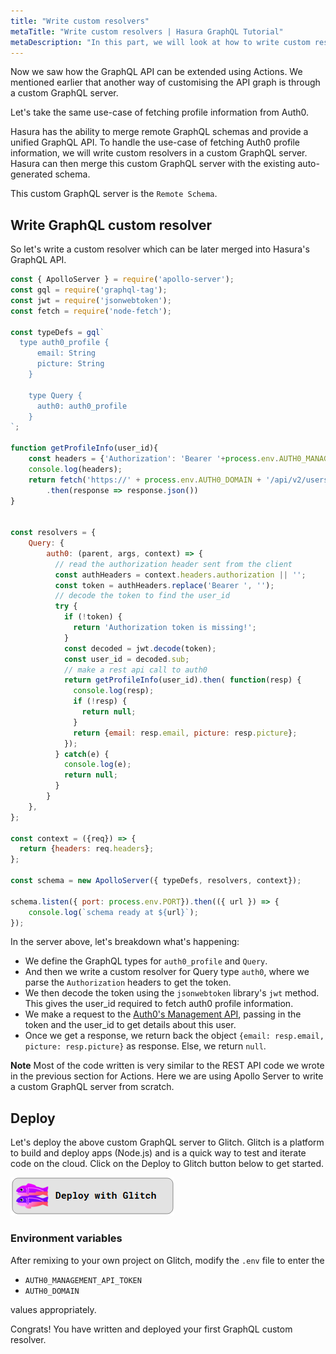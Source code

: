 ```yaml
---
title: "Write custom resolvers"
metaTitle: "Write custom resolvers | Hasura GraphQL Tutorial"
metaDescription: "In this part, we will look at how to write custom resolvers and add it as a Remote schema in Hasura GraphQL Engine."
---
```



<YoutubeEmbed link="https://www.youtube.com/embed/_d3sn_S6u-E" />

Now we saw how the GraphQL API can be extended using Actions. We mentioned earlier that another way of customising the API graph is through a custom GraphQL server.

Let's take the same use-case of fetching profile information from Auth0.

Hasura has the ability to merge remote GraphQL schemas and provide a unified GraphQL API. To handle the use-case of fetching Auth0 profile information, we will write custom resolvers in a custom GraphQL server. Hasura can then merge this custom GraphQL server with the existing auto-generated schema. 

This custom GraphQL server is the `Remote Schema`.

## Write GraphQL custom resolver
So let's write a custom resolver which can be later merged into Hasura's GraphQL API.

```javascript
const { ApolloServer } = require('apollo-server');
const gql = require('graphql-tag');
const jwt = require('jsonwebtoken');
const fetch = require('node-fetch');

const typeDefs = gql`
  type auth0_profile {
      email: String
      picture: String
    }

    type Query {
      auth0: auth0_profile
    }
`;

function getProfileInfo(user_id){
    const headers = {'Authorization': 'Bearer '+process.env.AUTH0_MANAGEMENT_API_TOKEN};
    console.log(headers);
    return fetch('https://' + process.env.AUTH0_DOMAIN + '/api/v2/users/'+user_id,{ headers: headers})
        .then(response => response.json())
}


const resolvers = {
    Query: {
        auth0: (parent, args, context) => {
          // read the authorization header sent from the client
          const authHeaders = context.headers.authorization || '';
          const token = authHeaders.replace('Bearer ', '');
          // decode the token to find the user_id
          try {
            if (!token) {
              return 'Authorization token is missing!';
            }
            const decoded = jwt.decode(token);
            const user_id = decoded.sub;
            // make a rest api call to auth0
            return getProfileInfo(user_id).then( function(resp) {
              console.log(resp);
              if (!resp) {
                return null;
              }
              return {email: resp.email, picture: resp.picture};
            });
          } catch(e) {
            console.log(e);
            return null;
          }
        }
    },
};

const context = ({req}) => {
  return {headers: req.headers};
};

const schema = new ApolloServer({ typeDefs, resolvers, context});

schema.listen({ port: process.env.PORT}).then(({ url }) => {
    console.log(`schema ready at ${url}`);
});

```

In the server above, let's breakdown what's happening:

- We define the GraphQL types for `auth0_profile` and `Query`. 
- And then we write a custom resolver for Query type `auth0`, where we parse the `Authorization` headers to get the token. 
- We then decode the token using the `jsonwebtoken` library's `jwt` method. This gives the user_id required to fetch auth0 profile information.
- We make a request to the [Auth0's Management API](https://auth0.com/docs/api/management/v2/create-m2m-app), passing in the token and the user_id to get details about this user.
- Once we get a response, we return back the object `{email: resp.email, picture: resp.picture}` as response. Else, we return `null`.

**Note**
Most of the code written is very similar to the REST API code we wrote in the previous section for Actions. Here we are using Apollo Server to write a custom GraphQL server from scratch.

## Deploy 

Let's deploy the above custom GraphQL server to Glitch. Glitch is a platform to build and deploy apps (Node.js) and is a quick way to test and iterate code on the cloud. Click on the Deploy to Glitch button below to get started.

[![DEPLOY TO GLITCH](https://raw.githubusercontent.com/hasura/graphql-engine/master/community/boilerplates/auth-webhooks/nodejs-express/assets/deploy-glitch.png)](https://glitch.com/~auth0-hasura-remote-schema)

### Environment variables
After remixing to your own project on Glitch, modify the `.env` file to enter the 
- `AUTH0_MANAGEMENT_API_TOKEN`
- `AUTH0_DOMAIN` 

values appropriately.

Congrats! You have written and deployed your first GraphQL custom resolver.
